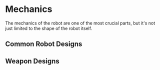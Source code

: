 # Mechanics

The mechanics of the robot are one of the most crucial parts, but it's not just limited to the shape of the robot itself.

## Common Robot Designs

## Weapon Designs
